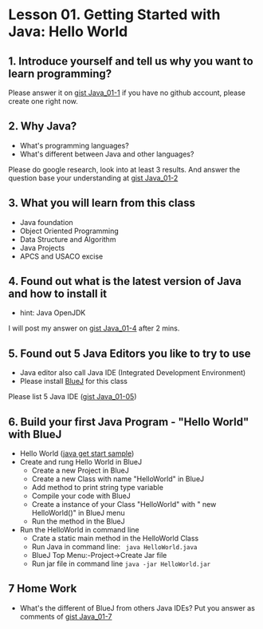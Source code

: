 # Lesson 01. Getting Started with Java: Hello World

## 1. Introduce yourself and tell us why you want to learn programming?

Please answer it on [gist Java_01-1](https://gist.github.com/stoneskin/04206703227b3c36a855bfc1f3d3f7ca)
if you have no github account, please create one right now.

## 2. Why Java?

- What's programming languages?
- What's different between Java and other languages?

Please do google research, look into at least 3 results. 
And answer the question base your understanding at [gist Java_01-2](https://gist.github.com/stoneskin/635bfbe293450f3901b2852d9887bd9b)

## 3. What you will learn from this class

- Java foundation
- Object Oriented Programming
- Data Structure and Algorithm
- Java Projects
- APCS and USACO excise

## 4. Found out what is the latest version of Java and how to install it

- hint: Java OpenJDK

I will post my answer on [gist Java_01-4](https://gist.github.com/stoneskin/07b1c8456dd9bb9f399160bd2d42739e) after 2 mins.

## 5. Found out 5 Java Editors you like to try to use

- Java editor also call Java IDE (Integrated Development Environment)
- Please install [BlueJ](https://bluej.org) for this class

Please list 5 Java IDE  ([gist Java_01-05](https://gist.github.com/stoneskin/8e9e26bd04b31c6f2b32d9d05048ebed))

## 6. Build your first Java Program - "Hello World" with BlueJ

- Hello World ([java get start sample](https://www.w3schools.com/java/java_getstarted.asp))
- Create and rung Hello World in BlueJ
  - Create a new Project in BlueJ
  - Create a new Class with name "HelloWorld" in BlueJ
  - Add method to print string type variable
  - Compile your code with BlueJ
  - Create a instance of your Class "HelloWorld" with " new HelloWorld()" in BlueJ menu
  - Run the method in the BlueJ
- Run the HelloWorld in command line
  - Crate a static main method in the HelloWorld Class
  - Run Java in command line:
    ` java HelloWorld.java`
  - BlueJ Top Menu:-Project->Create Jar file
  - Run jar file in command line
    ` java -jar HelloWorld.jar `

## 7 Home Work

- What's the different of BlueJ from others Java IDEs?
  Put you answer as comments of [gist Java_01-7](https://gist.github.com/stoneskin/f5de47688f279eee5c903875c0ea648c)